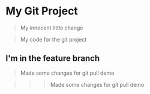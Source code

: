 # My Git Project

> My innocent little change

> My code for the git project

## I'm in the feature branch

> Made some changes for git pull demo

>>>Made some changes for git pull demo
